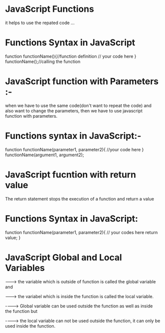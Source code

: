 # JavaScript Functions

it helps to use the repated code ...

# Functions Syntax in JavaScript

function functionName(){//function definition
// your code here
}
functionName();//calling the function

# JavaScript function with Parameters :-

when we have to use the same code(don't want to repeat the code) and also want to change the parameters, then we have to use javascript function with parameters.

# Functions syntax in JavaScript:-

function functionName(parameter1, parameter2){
//your code here
}
functionName(argument1, argument2);

# JavaScript fucntion with return value

The return statement stops the execution of a function and return a value

# Functions Syntax in JavaScript:

function functionName(parameter1, parameter2){
// your codes here
return value;
}

# JavaScript Global and Local Variables

---> the variable which is outside of function is called the global variable and

---> the variabel which is inside the function is called the local variable.

----> Global variable can be used outside the function as well as inside the function but

----> the local variable can not be used outside the function, it can only be used inside the function.
